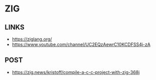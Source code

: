 ZIG
====


LINKS
-----

* https://ziglang.org/
* https://www.youtube.com/channel/UC2EQzAewrC10KCDFSS4j-zA

POST
----

* https://zig.news/kristoff/compile-a-c-c-project-with-zig-368j


